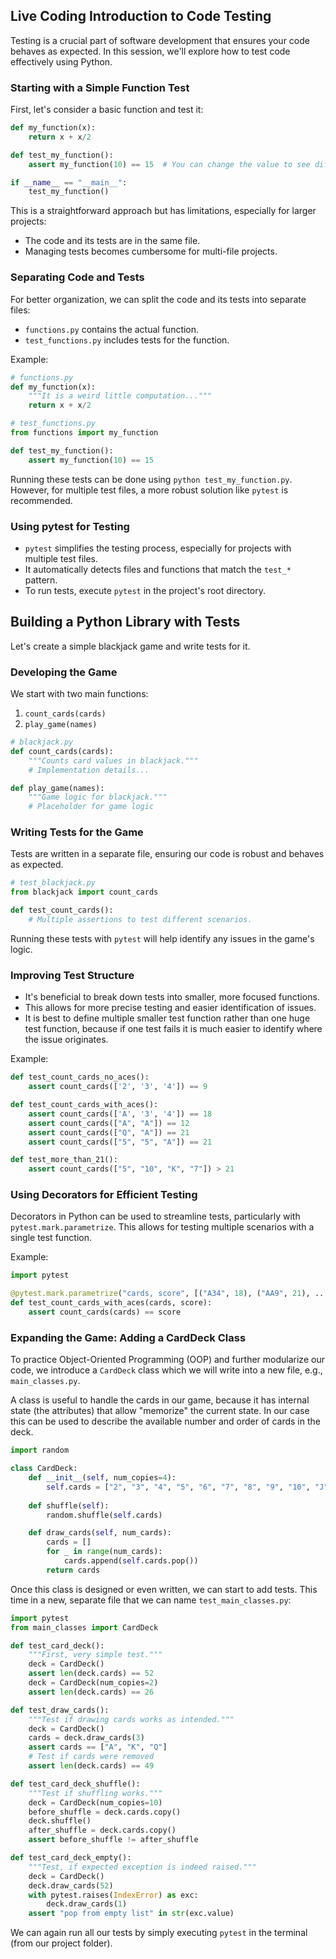 ## Live Coding Introduction to Code Testing

Testing is a crucial part of software development that ensures your code behaves as expected. In this session, we'll explore how to test code effectively using Python.

### Starting with a Simple Function Test

First, let's consider a basic function and test it:

```python
def my_function(x):
    return x + x/2

def test_my_function():
    assert my_function(10) == 15  # You can change the value to see different outcomes.

if __name__ == "__main__":
    test_my_function()
```

This is a straightforward approach but has limitations, especially for larger projects:

- The code and its tests are in the same file.
- Managing tests becomes cumbersome for multi-file projects.

### Separating Code and Tests

For better organization, we can split the code and its tests into separate files:

- `functions.py` contains the actual function.
- `test_functions.py` includes tests for the function.

Example:

```python
# functions.py
def my_function(x):
    """It is a weird little computation..."""
    return x + x/2

# test_functions.py
from functions import my_function

def test_my_function():
    assert my_function(10) == 15
```

Running these tests can be done using `python test_my_function.py`. However, for multiple test files, a more robust solution like `pytest` is recommended.

### Using pytest for Testing

- `pytest` simplifies the testing process, especially for projects with multiple test files.
- It automatically detects files and functions that match the `test_*` pattern.
- To run tests, execute `pytest` in the project's root directory.

## Building a Python Library with Tests

Let's create a simple blackjack game and write tests for it.

### Developing the Game

We start with two main functions:

1. `count_cards(cards)`
2. `play_game(names)`

```python
# blackjack.py
def count_cards(cards):
    """Counts card values in blackjack."""
    # Implementation details...

def play_game(names):
    """Game logic for blackjack."""
    # Placeholder for game logic
```

### Writing Tests for the Game

Tests are written in a separate file, ensuring our code is robust and behaves as expected.

```python
# test_blackjack.py
from blackjack import count_cards

def test_count_cards():
    # Multiple assertions to test different scenarios.
```

Running these tests with `pytest` will help identify any issues in the game's logic.

### Improving Test Structure

- It's beneficial to break down tests into smaller, more focused functions.
- This allows for more precise testing and easier identification of issues.
- It is best to define multiple smaller test function rather than one huge test function, because if one test fails it is much easier to identify where the issue originates.

Example:

```python
def test_count_cards_no_aces():
    assert count_cards(['2', '3', '4']) == 9

def test_count_cards_with_aces():
    assert count_cards(['A', '3', '4']) == 18
    assert count_cards(["A", "A"]) == 12
    assert count_cards(["Q", "A"]) == 21
    assert count_cards(["5", "5", "A"]) == 21

def test_more_than_21():
    assert count_cards(["5", "10", "K", "7"]) > 21
```

### Using Decorators for Efficient Testing

Decorators in Python can be used to streamline tests, particularly with `pytest.mark.parametrize`. This allows for testing multiple scenarios with a single test function.

Example:

```python
import pytest

@pytest.mark.parametrize("cards, score", [("A34", 18), ("AA9", 21), ...])
def test_count_cards_with_aces(cards, score):
    assert count_cards(cards) == score
```

### Expanding the Game: Adding a CardDeck Class

To practice Object-Oriented Programming (OOP) and further modularize our code, we introduce a `CardDeck` class which we will write into a new file, e.g., `main_classes.py`.

A class is useful to handle the cards in our game, because it has internal state (the attributes) that allow "memorize" the current state. In our case this can be used to describe the available number and order of cards in the deck.

```python
import random

class CardDeck:
    def __init__(self, num_copies=4):
        self.cards = ["2", "3", "4", "5", "6", "7", "8", "9", "10", "J", "Q", "K", "A"] * num_copies
    
    def shuffle(self):
        random.shuffle(self.cards)

    def draw_cards(self, num_cards):
        cards = []
        for _ in range(num_cards):
            cards.append(self.cards.pop())
        return cards
```

Once this class is designed or even written, we can start to add tests. This time in a new, separate file that we can name `test_main_classes.py`:

```python
import pytest
from main_classes import CardDeck

def test_card_deck():
	"""First, very simple test."""
    deck = CardDeck()
    assert len(deck.cards) == 52
    deck = CardDeck(num_copies=2)
    assert len(deck.cards) == 26

def test_draw_cards():
    """Test if drawing cards works as intended."""
    deck = CardDeck()
    cards = deck.draw_cards(3)
    assert cards == ["A", "K", "Q"]
    # Test if cards were removed
    assert len(deck.cards) == 49

def test_card_deck_shuffle():
    """Test if shuffling works."""
    deck = CardDeck(num_copies=10)
    before_shuffle = deck.cards.copy()
    deck.shuffle()
    after_shuffle = deck.cards.copy()
    assert before_shuffle != after_shuffle

def test_card_deck_empty():
    """Test, if expected exception is indeed raised."""
    deck = CardDeck()
    deck.draw_cards(52)
    with pytest.raises(IndexError) as exc:
        deck.draw_cards(1)
    assert "pop from empty list" in str(exc.value)
```

We can again run all our tests by simply executing `pytest` in the terminal (from our project folder). 